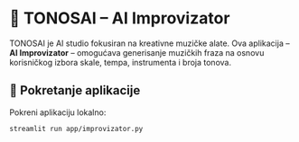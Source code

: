# 🎵 TONOSAI – AI Improvizator

TONOSAI je AI studio fokusiran na kreativne muzičke alate. Ova aplikacija – **AI Improvizator** – omogućava generisanje muzičkih fraza na osnovu korisničkog izbora skale, tempa, instrumenta i broja tonova.

## 🚀 Pokretanje aplikacije

Pokreni aplikaciju lokalno:

```bash
streamlit run app/improvizator.py